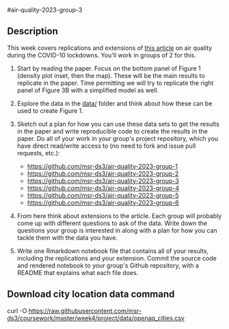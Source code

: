 #air-quality-2023-group-3


## Description

This week covers replications and extensions of [this article](https://www.pnas.org/doi/10.1073/pnas.2006853117#sec-1) on air quality during the COVID-10 lockdowns. You'll work in groups of 2 for this.

1. Start by reading the paper. Focus on the bottom panel of Figure 1 (density plot inset, then the map). These will be the main results to replicate in the paper. Time permitting we will try to replicate the right panel of Figure 3B with a simplified model as well.

2. Explore the data in the [data/](data/) folder and think about how these can be used to create Figure 1.

3. Sketch out a plan for how you can use these data sets to get the results in the paper and write reproducible code to create the results in the paper. Do all of your work in your group's project repository, which you have direct read/write access to (no need to fork and issue pull requests, etc.):

    * https://github.com/msr-ds3/air-quality-2023-group-1
    * https://github.com/msr-ds3/air-quality-2023-group-2
    * https://github.com/msr-ds3/air-quality-2023-group-3
    * https://github.com/msr-ds3/air-quality-2023-group-4
    * https://github.com/msr-ds3/air-quality-2023-group-5
    * https://github.com/msr-ds3/air-quality-2023-group-6

4. From here think about extensions to the article. Each group will probably come up with different questions to ask of the data. Write down the questions your group is interested in along with a plan for how you can tackle them with the data you have. 

6. Write one Rmarkdown notebook file that contains all of your results, including the replications and your extension. Commit the source code and rendered notebook to your group's Github repository, with a README that explains what each file does.

## Download city location data command

curl -O https://raw.githubusercontent.com/msr-ds3/coursework/master/week4/project/data/openaq_cities.csv
